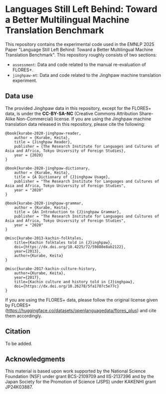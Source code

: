 # Languages Still Left Behind: Toward a Better Multilingual Machine Translation Benchmark
This repository contains the experimental code used in the EMNLP 2025 Paper "Language Still Left Behind: Toward a Better Multilingual Machine Translation Benchmark".
This repository roughly consists of two sections:
- `assessment`: Data and code related to the manual re-evaluation of FLORES+.
- `jinghpaw-mt`: Data and code related to the Jinghpaw machine translation experiment.

## Data use
The provided Jinghpaw data in this repository, except for the FLORES+ data, is under the **CC-BY-SA-NC** (Creative Commons Attribution Share-Alike Non-Commercial) license. If you are using the Jinghpaw machine translation data released in this repository, please cite the following:

```
@book{kurabe-2020-jinghpaw-reader,
    author = {Kurabe, Keita},
    title = {Jinghpaw Reader},
    publisher = {The Research Institute for Languages and Cultures of Asia and Africa, Tokyo University of Foreign Studies},
    year = {2020}
}
```

```
@book{kurabe-2020-jinghpaw-dictionary,
    author = {Kurabe, Keita},
    title = {A Dictionary of {J}inghpaw Usage},
    publisher = "The Research Institute for Languages and Cultures of Asia and Africa, Tokyo University of Foreign Studies",
    year = "2020"
}
```

```
@book{kurabe-2020-jinghpaw-grammar,
    author = {Kurabe, Keita},
    title = {An Introduction to {J}inghpaw Grammar},
    publisher = "The Research Institute for Languages and Cultures of Asia and Africa, Tokyo University of Foreign Studies",
    year = "2020"
}
```

```
@misc{kurabe-2013-kachin-folktales,
    title={Kachin folktales told in {J}inghpaw},
    doi={https://dx.doi.org/10.4225/72/59888e8ab2122},
    year={2013},
    author={Kurabe, Keita}
}
```

```
@misc{kurabe-2017-kachin-culture-history,
    author={Kurabe, Keita},
    year={2017},
    title={Kachin culture and history told in {J}inghpaw},
    doi={https://dx.doi.org/10.26278/5fa1707c5e77c}
}
```

If you are using the FLORES+ data, please follow the original license given by FLORES+ (https://huggingface.co/datasets/openlanguagedata/flores_plus) and cite them accordingly.

## Citation
To be added.

## Acknowledgments
This material is based upon work supported by the National Science Foundation (NSF) under grant BCS-2109709 and IIS-2137396 and by the Japan Society for the Promotion of Science (JSPS) under KAKENHI grant JP24K03887.